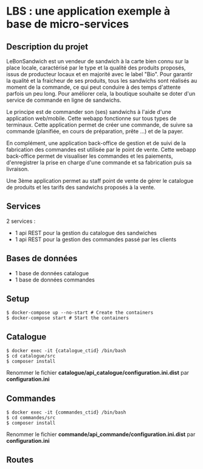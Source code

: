 
# LBS : une application exemple à base de micro-services

## Description du projet
LeBonSandwich est un vendeur de sandwich à la carte bien connu sur la place locale, caractérisé par le type et la qualité des produits proposés, issus de producteur locaux et en majorité avec le label "Bio". Pour garantir la qualité et la fraicheur de ses produits, tous les sandwichs sont réalisés au moment de la commande, ce qui peut conduire à des temps d'attente parfois un peu long. Pour améliorer cela, la boutique souhaite se doter d'un service de commande en ligne de sandwichs.

Le principe est de commander son (ses) sandwichs à l'aide d'une application web/mobile. Cette webapp fonctionne sur tous types de terminaux. Cette application permet de créer une commande, de suivre sa commande (planifiée, en cours de préparation, prête ...) et de la payer. 

En complément, une application back-office de gestion et de suivi de la fabrication des commandes est utilisée par le point de vente. Cette webapp back-office permet de visualiser les commandes et les paiements, d'enregistrer la prise en charge d'une commande et sa fabrication puis sa livraison. 

Une 3ème application permet au staff point de vente de gérer le catalogue de produits et les tarifs des sandwichs proposés à la vente.

## Services

2 services :
* 1 api REST pour la gestion du catalogue des sandwiches
* 1 api REST pour la gestion des commandes passé par les clients

## Bases de données

* 1 base de données catalogue
* 1 base de données commandes

## Setup
	
	$ docker-compose up --no-start # Create the containers
	$ docker-compose start # Start the containers
	
## Catalogue
	$ docker exec -it {catalogue_ctid} /bin/bash
	$ cd catalogue/src
	$ composer install

Renommer le fichier **catalogue/api_catalogue/configuration.ini.dist** par **configuration.ini**

##  Commandes
	$ docker exec -it {commandes_ctid} /bin/bash
	$ cd commandes/src
	$ composer install

Renommer le fichier **commande/api_commande/configuration.ini.dist** par **configuration.ini**


## Routes
